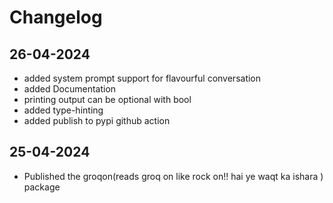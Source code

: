 # Changelog


## 26-04-2024
* added system prompt support for flavourful conversation
* added Documentation
* printing output can be optional with bool
* added type-hinting
* added publish to pypi github action

## 25-04-2024
* Published the groqon(reads groq on like rock on!! hai ye waqt ka ishara ) package